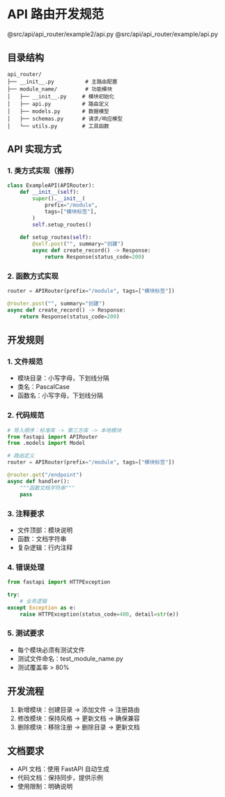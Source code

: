 # API 路由开发规范

@src/api/api_router/example2/api.py
@src/api/api_router/example/api.py

## 目录结构
```
api_router/
├── __init__.py          # 主路由配置
├── module_name/         # 功能模块
│   ├── __init__.py     # 模块初始化
│   ├── api.py          # 路由定义
│   ├── models.py       # 数据模型
│   ├── schemas.py      # 请求/响应模型
│   └── utils.py        # 工具函数
```

## API 实现方式

### 1. 类方式实现（推荐）
```python
class ExampleAPI(APIRouter):
    def __init__(self):
        super().__init__(
            prefix="/module",
            tags=["模块标签"],
        )
        self.setup_routes()
    
    def setup_routes(self):
        @self.post("", summary="创建")
        async def create_record() -> Response:
            return Response(status_code=200)
```

### 2. 函数方式实现
```python
router = APIRouter(prefix="/module", tags=["模块标签"])

@router.post("", summary="创建")
async def create_record() -> Response:
    return Response(status_code=200)
```

## 开发规则

### 1. 文件规范
- 模块目录：小写字母，下划线分隔
- 类名：PascalCase
- 函数名：小写字母，下划线分隔

### 2. 代码规范
```python
# 导入顺序：标准库 -> 第三方库 -> 本地模块
from fastapi import APIRouter
from .models import Model

# 路由定义
router = APIRouter(prefix="/module", tags=["模块标签"])

@router.get("/endpoint")
async def handler():
    """函数文档字符串"""
    pass
```

### 3. 注释要求
- 文件顶部：模块说明
- 函数：文档字符串
- 复杂逻辑：行内注释

### 4. 错误处理
```python
from fastapi import HTTPException

try:
    # 业务逻辑
except Exception as e:
    raise HTTPException(status_code=400, detail=str(e))
```

### 5. 测试要求
- 每个模块必须有测试文件
- 测试文件命名：test_module_name.py
- 测试覆盖率 > 80%

## 开发流程
1. 新增模块：创建目录 -> 添加文件 -> 注册路由
2. 修改模块：保持风格 -> 更新文档 -> 确保兼容
3. 删除模块：移除注册 -> 删除目录 -> 更新文档

## 文档要求
- API 文档：使用 FastAPI 自动生成
- 代码文档：保持同步，提供示例
- 使用限制：明确说明 